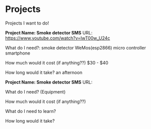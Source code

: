 # Projects
Projects I want to do! 

**Project Name: Smoke detector SMS**
URL: https://www.youtube.com/watch?v=IwT00w_U24c

What do I need?:
smoke detector
WeMos(esp2866) micro controller
smartphone

How much would it cost (if anything??)
$30 - $40

How long would it take?
an afternoon

**Project Name: Smoke detector SMS**
URL: 

What do I need? (Equipment)

How much would it cost (if anything??)

What do I need to learn?

How long would it take?



